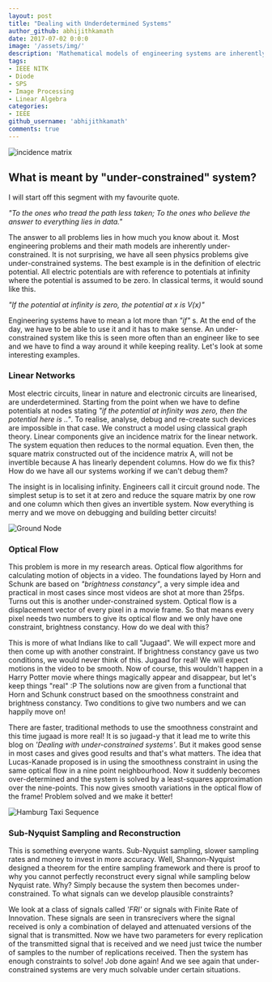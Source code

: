 ```yaml
---
layout: post
title: "Dealing with Underdetermined Systems"
author_github: abhijithkamath
date: 2017-07-02 0:0:0
image: '/assets/img/'
description: 'Mathematical models of engineering systems are inherently underdetermined'
tags:
- IEEE NITK
- Diode
- SPS
- Image Processing
- Linear Algebra
categories:
- IEEE
github_username: 'abhijithkamath'
comments: true
---
```

![incidence matrix](https://wikimedia.org/api/rest_v1/media/math/render/svg/ee0208dc07116e4d32bcc9952a015b43b63d91a2)

## What is meant by "under-constrained" system?

I will start off this segment with my favourite quote.

*"To the ones who tread the path less taken; To the ones who believe the answer to everything lies in data."*

The answer to all problems lies in how much you know about it. Most engineering problems and their math models are inherently under-constrained. It is not surprising, we have all seen physics problems give under-constrained systems. The best example is in the definition of electric potential. All electric potentials are with reference to potentials at infinity where the potential is assumed to be zero. In classical terms, it would sound like this.

*"If the potential at infinity is zero, the potential at x is V(x)"*

Engineering systems have to mean a lot more than *"if"* s. At the end of the day, we have to be able to use it and it has to make sense. An under-constrained system like this is seen more often than an engineer like to see and we have to find a way around it while keeping reality. Let's look at some interesting examples.

### Linear Networks

Most electric circuits, linear in nature and electronic circuits are linearised, are underdetermined. Starting from the point when we have to define potentials at nodes stating *"if the potential at infinity was zero, then the potential here is .."*. To realise, analyse, debug and re-create such devices are impossible in that case. We construct a model using classical graph theory. Linear components give an incidence matrix for the linear network. The system equation then reduces to the normal equation. Even then, the square matrix constructed out of the incidence matrix A, will not be invertible because A has linearly dependent columns. How do we fix this? How do we have all our systems working if we can't debug them?

The insight is in localising infinity. Engineers call it circuit ground node. The simplest setup is to set it at zero and reduce the square matrix by one row and one column which then gives an invertible system. Now everything is merry and we move on debugging and building better circuits!

![Ground Node](https://i.stack.imgur.com/bpC7a.png)

### Optical Flow

This problem is more in my research areas. Optical flow algorithms for calculating motion of objects in a video. The foundations layed by Horn and Schunk are based on *"brightness constancy"*, a very simple idea and practical in most cases since most videos are shot at more than 25fps. Turns out this is another under-constrained system. Optical flow is a displacement vector of every pixel in a movie frame. So that means every pixel needs two numbers to give its optical flow and we only have one constraint, brightness constancy. How do we deal with this?

This is more of what Indians like to call "Jugaad". We will expect more and then come up with another constraint. If brightness constancy gave us two conditions, we would never think of this. Jugaad for real! We will expect motions in the video to be smooth. Now of course, this wouldn't happen in a Harry Potter movie where things magically appear and disappear, but let's keep things "real" :P The solutions now are given from a functional that Horn and Schunk construct based on the smoothness constraint and brightness constancy. Two conditions to give two numbers and we can happily move on!

There are faster, traditional methods to use the smoothness constraint and this time jugaad is more real! It is so jugaad-y that it lead me to write this blog on *'Dealing with under-constrained systems'*. But it makes good sense in most cases and gives good results and that's what matters. The idea that Lucas-Kanade proposed is in using the smoothness constraint in using the same optical flow in a nine point neighbourhood. Now it suddenly becomes over-determined and the system is solved by a least-squares approximation over the nine-points. This now gives smooth variations in the optical flow of the frame! Problem solved and we make it better!

![Hamburg Taxi Sequence](https://www.researchgate.net/profile/Alexandru_Telea/publication/250199688/figure/fig3/AS:298282552184833@1448127510079/Fig-6-The-taxi-sequence-Original-image-left-Flow-extraction-without-the-projection.png)

### Sub-Nyquist Sampling and Reconstruction

This is something everyone wants. Sub-Nyquist sampling, slower sampling rates and money to invest in more accuracy. Well, Shannon-Nyquist designed a theorem for the entire sampling framework and there is proof to why you cannot perfectly reconstruct every signal while sampling below Nyquist rate. Why? Simply because the system then becomes under-constrained. To what signals can we develop plausible constraints?

We look at a class of signals called *'FRI'* or signals with Finite Rate of Innovation. These signals are seen in transrecivers where the signal received is only a combination of delayed and attenuated versions of the signal that is transmitted. Now we have two parameters for every replication of the transmitted signal that is received and we need just twice the number of samples to the number of replications received. Then the system has enough constraints to solve! Job done again! And we see again that under-constrained systems are very much solvable under certain situations.
